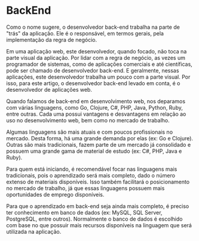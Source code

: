 # BackEnd
Como o nome sugere, o desenvolvedor back-end trabalha na parte de "trás" da aplicação. Ele é o responsável, em termos gerais, pela implementação da regra de negócio.

Em uma aplicação web, este desenvolvedor, quando focado, não toca na parte visual da aplicação. Por lidar com a regra de negócio, as vezes um programador de sistemas, como de aplicações comerciais e até científicas, pode ser chamado de desenvolvedor back-end. E geralmente, nessas aplicações, este desenvolvedor trabalha um pouco com a parte visual. Por isso, para este artigo, o desenvolvedor back-end levado em conta, é o desenvolvedor de aplicações web.

Quando falamos de back-end em desenvolvimento web, nos deparamos com várias linguagens, como Go, Clojure, C#, PHP, Java, Python, Ruby, entre outras. Cada uma possui vantagens e desvantagens em relação ao uso no desenvolvimento web, bem como no mercado de trabalho.

Algumas linguagens são mais atuais e com poucos profissionais no mercado. Desta forma, há uma grande demanda por elas (ex: Go e Clojure). Outras são mais tradicionais, fazem parte de um mercado já consolidado e possuem uma grande gama de material de estudo (ex: C#, PHP, Java e Ruby).

Para quem está iniciando, é recomendável focar nas linguagens mais tradicionais, pois o aprendizado será mais completo, dado o número extenso de materiais disponíveis. Isso também facilitará o posicionamento no mercado de trabalho, já que essas linguagens possuem mais oportunidades de emprego disponíveis.

Para que o aprendizado em back-end seja ainda mais completo, é preciso ter conhecimento em banco de dados (ex: MySQL, SQL Server, PostgreSQL, entre outros). Normalmente o banco de dados é escolhido com base no que possuir mais recursos disponíveis na linguagem que será utilizada na aplicação.